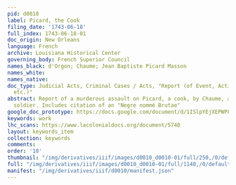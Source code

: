 ```yaml
---
pid: d0010
label: Picard, the Cook
filing_date: '1743-06-18'
full_index: 1743-06-18-01
doc_origin: New Orleans
language: French
archive: Louisiana Historical Center
governing_body: French Superior Council
names_black: d'Orgon; Chaume; Jean Baptiste Picard Masson
names_white:
names_native:
doc_type: Judicial Acts, Criminal Cases / Acts, "Report (of Event, Action, Crime,
  etc.)"
abstract: Report of a murderous assault on Picard, a cook, by Chaume, a white creole
  soldier. Includes citation of an "Negre nommé Brutae"
google_doc_prototype: https://docs.google.com/document/d/1ISlpYEjXEPWP8Z1uuJaS0sUQwQrsy0eQHyYfa4VhAGE/edit?usp=sharing
keywords: work
lhc_scans: https://www.lacolonialdocs.org/document/5740
layout: keywords_item
collection: keywords
comments:
order: '10'
thumbnail: "/img/derivatives/iiif/images/d0010_d0010-01/full/250,/0/default.jpg"
full: "/img/derivatives/iiif/images/d0010_d0010-01/full/1140,/0/default.jpg"
manifest: "/img/derivatives/iiif/d0010/manifest.json"
---
```

